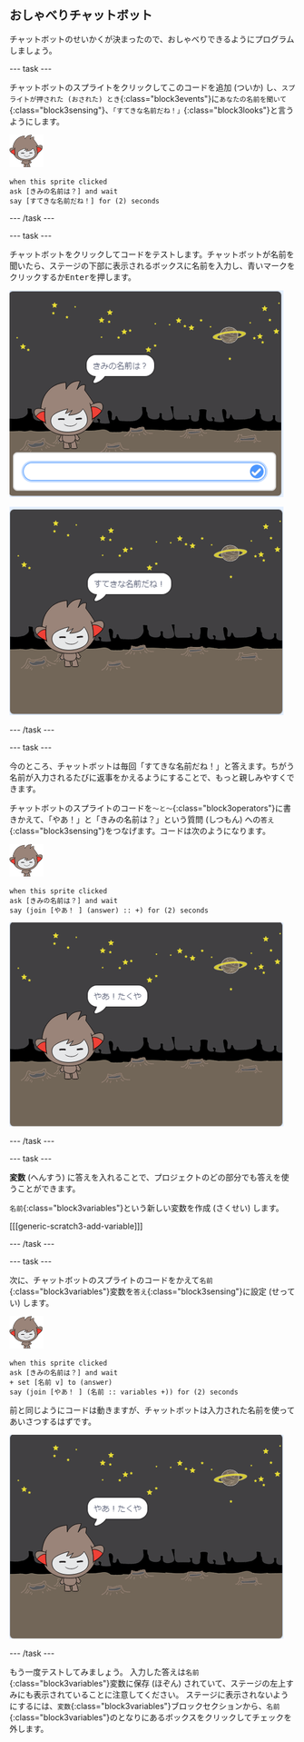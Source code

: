 ## おしゃべりチャットボット

チャットボットのせいかくが決まったので、おしゃべりできるようにプログラムしましょう。

--- task ---

チャットボットのスプライトをクリックしてこのコードを追加 (ついか) し、`スプライトが押された (おされた) とき`{:class="block3events"}に`あなたの名前を聞いて`{:class="block3sensing"}、`「すてきな名前だね！」`{:class="block3looks"}と言うようにします。

![ナノ スプライト](images/nano-sprite.png)

```blocks3
when this sprite clicked
ask [きみの名前は？] and wait
say [すてきな名前だね！] for (2) seconds
```

--- /task ---

--- task ---

チャットボットをクリックしてコードをテストします。チャットボットが名前を聞いたら、ステージの下部に表示されるボックスに名前を入力し、青いマークをクリックするか<kbd>Enter</kbd>を押します。

![チャットボットの答え](images/chatbot-ask-test1.png)

![チャットボットの答え](images/chatbot-ask-test2.png)

--- /task ---

--- task ---

今のところ、チャットボットは毎回「すてきな名前だね！」と答えます。ちがう名前が入力されるたびに返事をかえるようにすることで、もっと親しみやすくできます。

チャットボットのスプライトのコードを`～と～`{:class="block3operators"}に書きかえて、「やあ！」と「きみの名前は？」という質問 (しつもん) への`答え`{:class="block3sensing"}をつなげます。コードは次のようになります。

![ナノ スプライト](images/nano-sprite.png)

```blocks3
when this sprite clicked
ask [きみの名前は？] and wait
say (join [やあ！ ] (answer) :: +) for (2) seconds
```

![答えをかえてみる](images/chatbot-answer-test.png)

--- /task ---

--- task ---

**変数** (へんすう) に答えを入れることで、プロジェクトのどの部分でも答えを使うことができます。

`名前`{:class="block3variables"}という新しい変数を作成 (さくせい) します。

[[[generic-scratch3-add-variable]]]

--- /task ---

--- task ---

次に、チャットボットのスプライトのコードをかえて`名前`{:class="block3variables"}変数を`答え`{:class="block3sensing"}に設定 (せってい) します。

![ナノ スプライト](images/nano-sprite.png)

```blocks3
when this sprite clicked
ask [きみの名前は？] and wait
+ set [名前 v] to (answer)
say (join [やあ！ ] (名前 :: variables +)) for (2) seconds
```

前と同じようにコードは動きますが、チャットボットは入力された名前を使ってあいさつするはずです。

![答えをかえてみる](images/chatbot-answer-test.png)

--- /task ---

もう一度テストしてみましょう。 入力した答えは`名前`{:class="block3variables"}変数に保存 (ほぞん) されていて、ステージの左上すみにも表示されていることに注意してください。 ステージに表示されないようにするには、`変数`{:class="block3variables"}ブロックセクションから、`名前`{:class="block3variables"}のとなりにあるボックスをクリックしてチェックを外します。